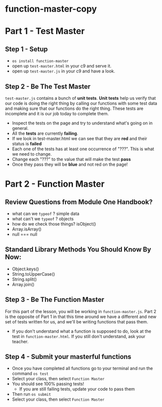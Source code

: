# function-master-copy

# Part 1 - Test Master

## Step 1 - Setup
 - `os install function-master`
 - open up `test-master.html` in your c9 and serve it.
 - open up `test-master.js` in your c9 and have a look.

## Step 2 - Be The Test Master
`test-master.js` contains a bunch of **unit tests**. **Unit tests** help us verify that our code is doing the right thing by calling our functions with some test data and making sure that our functions do the right thing. These tests are incomplete and it is our job today to complete them.

 - Inspect the tests on the page and try to understand what's going on in general.
 - All the **tests** are currently **failing**.
 - If we look in test-master.html we can see that they are **red** and their status is **failed**
 - Each one of the tests has at least one occurrence of "???". This is what we need to change.
 - Change each "???" to the value that will make the test **pass**
 - Once they pass they will be **blue** and not red on the page!

# Part 2 - Function Master

## Review Questions from Module One Handbook?
 - what can we `typeof` ? simple data
 - what can't we `typeof` ? objects
 - how do we check those things? isObject()
 - Array.isArray()
 - null === null

## Standard Library Methods You Should Know By Now:
 - Object.keys()
 - String.toUpperCase()
 - String.split()
 - Array.join()

## Step 3 - Be The Function Master
For this part of the lesson, you will be working in `function-master.js`. Part 2 is the opposite of
Part 1 in that this time around we have a different and new set of tests written for us, and we'll
be writing functions that pass them. 

 - If you don't understand what a function is supposed to do, look at the test in `function-master.html`. If you still don't understand, ask your teacher.

## Step 4 - Submit your masterful functions
 - Once you have completed all functions go to your terminal and run the command `os test`
 - Select your class, then select `Function Master`
 - You should see 100% passing tests!
   - If you are still failing tests, update your code to pass them
 - Then run `os submit`
 - Select your class, then select `Function Master`